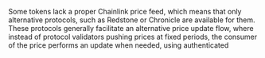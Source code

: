 Some tokens lack a proper Chainlink price feed, which means that only alternative protocols, such as Redstone or Chronicle are available for them. These protocols generally facilitate an alternative price update flow, where instead of protocol validators pushing prices at fixed periods, the consumer of the price performs an update when needed, using authenticated 